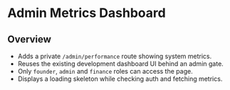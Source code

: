 # Admin Metrics Dashboard

## Overview

- Adds a private `/admin/performance` route showing system metrics.
- Reuses the existing development dashboard UI behind an admin gate.
- Only `founder`, `admin` and `finance` roles can access the page.
- Displays a loading skeleton while checking auth and fetching metrics.
